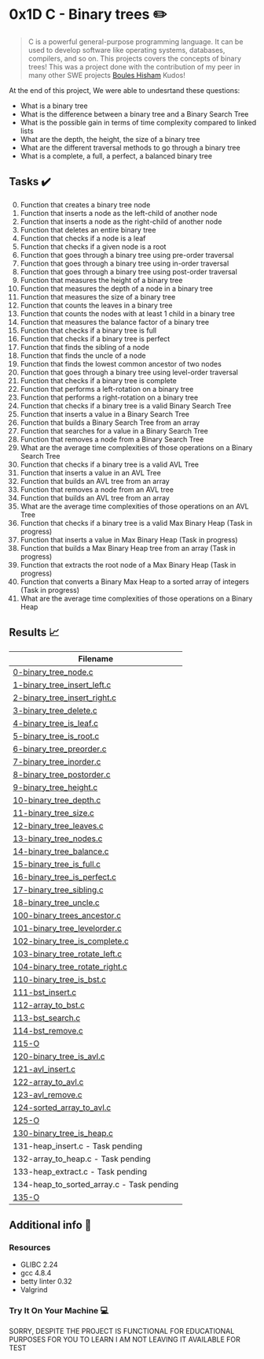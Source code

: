 # 0x1D C - Binary trees :pencil2:

> C is a powerful general-purpose programming language. It can be used to develop software like operating systems, databases, compilers, and so on. This projects covers the concepts of binary trees! This was a project done with the contribution of my peer in many other SWE projects  [Boules Hisham](https://github.com/bolespolo4/) Kudos!

At the end of this project, We were able to undesrtand these questions:
  
* What is a binary tree
* What is the difference between a binary tree and a Binary Search Tree
* What is the possible gain in terms of time complexity compared to linked lists
* What are the depth, the height, the size of a binary tree
* What are the different traversal methods to go through a binary tree
* What is a complete, a full, a perfect, a balanced binary tree

## Tasks :heavy_check_mark:

0. Function that creates a binary tree node
1. Function that inserts a node as the left-child of another node
2. Function that inserts a node as the right-child of another node
3. Function that deletes an entire binary tree
4. Function that checks if a node is a leaf
5. Function that checks if a given node is a root
6. Function that goes through a binary tree using pre-order traversal
7. Function that goes through a binary tree using in-order traversal
8. Function that goes through a binary tree using post-order traversal
9. Function that measures the height of a binary tree
10. Function that measures the depth of a node in a binary tree
11. Function that measures the size of a binary tree
12. Function that counts the leaves in a binary tree
13. Function that counts the nodes with at least 1 child in a binary tree
14. Function that measures the balance factor of a binary tree
15. Function that checks if a binary tree is full
16. Function that checks if a binary tree is perfect
17. Function that finds the sibling of a node
18. Function that finds the uncle of a node
19. Function that finds the lowest common ancestor of two nodes
20. Function that goes through a binary tree using level-order traversal
21. Function that checks if a binary tree is complete
22. Function that performs a left-rotation on a binary tree
23. Function that performs a right-rotation on a binary tree
24. Function that checks if a binary tree is a valid Binary Search Tree
25. Function that inserts a value in a Binary Search Tree
26. Function that builds a Binary Search Tree from an array
27. Function that searches for a value in a Binary Search Tree
28. Function that removes a node from a Binary Search Tree
29. What are the average time complexities of those operations on a Binary Search Tree
30. Function that checks if a binary tree is a valid AVL Tree
31. Function that inserts a value in an AVL Tree
32. Function that builds an AVL tree from an array
33. Function that removes a node from an AVL tree
34. Function that builds an AVL tree from an array
35. What are the average time complexities of those operations on an AVL Tree
36. Function that checks if a binary tree is a valid Max Binary Heap (Task in progress)
37. Function that inserts a value in Max Binary Heap (Task in progress)
38. Function that builds a Max Binary Heap tree from an array (Task in progress)
39. Function that extracts the root node of a Max Binary Heap (Task in progress)
40. Function that converts a Binary Max Heap to a sorted array of integers (Task in progress)
41. What are the average time complexities of those operations on a Binary Heap


## Results :chart_with_upwards_trend:

| Filename |
| ------ |
| [0-binary_tree_node.c](https://github.com/bolespolo4/binary_trees/blob/main/0-binary_tree_node.c)|
| [1-binary_tree_insert_left.c](https://github.com/bolespolo4/binary_trees/blob/main/1-binary_tree_insert_left.c)|
| [2-binary_tree_insert_right.c](https://github.com/bolespolo4/binary_trees/blob/main/2-binary_tree_insert_right.c)|
| [3-binary_tree_delete.c](https://github.com/bolespolo4/binary_trees/blob/main/3-binary_tree_delete.c)|
| [4-binary_tree_is_leaf.c](https://github.com/bolespolo4/binary_trees/blob/main/4-binary_tree_is_leaf.c)|
| [5-binary_tree_is_root.c](https://github.com/bolespolo4/binary_trees/blob/main/5-binary_tree_is_root.c)|
| [6-binary_tree_preorder.c](https://github.com/bolespolo4/binary_trees/blob/main/6-binary_tree_preorder.c)|
| [7-binary_tree_inorder.c](https://github.com/bolespolo4/binary_trees/blob/main/7-binary_tree_inorder.c)|
| [8-binary_tree_postorder.c](https://github.com/bolespolo4/binary_trees/blob/main/8-binary_tree_postorder.c)|
| [9-binary_tree_height.c](https://github.com/bolespolo4/binary_trees/blob/main/9-binary_tree_height.c)|
| [10-binary_tree_depth.c](https://github.com/bolespolo4/binary_trees/blob/main/10-binary_tree_depth.c)|
| [11-binary_tree_size.c](https://github.com/bolespolo4/binary_trees/blob/main/11-binary_tree_size.c)|
| [12-binary_tree_leaves.c](https://github.com/bolespolo4/binary_trees/blob/main/12-binary_tree_leaves.c)|
| [13-binary_tree_nodes.c](https://github.com/bolespolo4/binary_trees/blob/main/13-binary_tree_nodes.c)|
| [14-binary_tree_balance.c](https://github.com/bolespolo4/binary_trees/blob/main/14-binary_tree_balance.c)|
| [15-binary_tree_is_full.c](https://github.com/bolespolo4/binary_trees/blob/main/15-binary_tree_is_full.c)|
| [16-binary_tree_is_perfect.c](https://github.com/bolespolo4/binary_trees/blob/main/16-binary_tree_is_perfect.c)|
| [17-binary_tree_sibling.c](https://github.com/bolespolo4/binary_trees/blob/main/17-binary_tree_sibling.c)|
| [18-binary_tree_uncle.c](https://github.com/bolespolo4/binary_trees/blob/main/18-binary_tree_uncle.c)|
| [100-binary_trees_ancestor.c](https://github.com/bolespolo4/binary_trees/blob/main/100-binary_trees_ancestor.c)|
| [101-binary_tree_levelorder.c](https://github.com/bolespolo4/binary_trees/blob/main/101-binary_tree_levelorder.c)|
| [102-binary_tree_is_complete.c](https://github.com/bolespolo4/binary_trees/blob/main/102-binary_tree_is_complete.c)|
| [103-binary_tree_rotate_left.c](https://github.com/bolespolo4/binary_trees/blob/main/103-binary_tree_rotate_left.c)|
| [104-binary_tree_rotate_right.c](https://github.com/bolespolo4/binary_trees/blob/main/104-binary_tree_rotate_right.c)|
| [110-binary_tree_is_bst.c](https://github.com/bolespolo4/binary_trees/blob/main/110-binary_tree_is_bst.c)|
| [111-bst_insert.c](https://github.com/bolespolo4/binary_trees/blob/main/111-bst_insert.c)|
| [112-array_to_bst.c](https://github.com/bolespolo4/binary_trees/blob/main/112-array_to_bst.c)|
| [113-bst_search.c](https://github.com/bolespolo4/binary_trees/blob/main/113-bst_search.c)|
| [114-bst_remove.c](https://github.com/bolespolo4/binary_trees/blob/main/114-bst_remove.c)|
| [115-O](https://github.com/bolespolo4/binary_trees/blob/main/115-O)|
| [120-binary_tree_is_avl.c](https://github.com/bolespolo4/binary_trees/blob/main/120-binary_tree_is_avl.c)|
| [121-avl_insert.c](https://github.com/bolespolo4/binary_trees/blob/main/121-avl_insert.c)|
| [122-array_to_avl.c](https://github.com/bolespolo4/binary_trees/blob/main/122-array_to_avl.c)|
| [123-avl_remove.c](https://github.com/bolespolo4/binary_trees/blob/main/123-avl_remove.c)|
| [124-sorted_array_to_avl.c](https://github.com/bolespolo4/binary_trees/blob/main/124-sorted_array_to_avl.c)|
| [125-O](https://github.com/bolespolo4/binary_trees/blob/main/125-O)|
| [130-binary_tree_is_heap.c](https://github.com/bolespolo4/binary_trees/blob/main/130-binary_tree_is_heap.c)|
| 131-heap_insert.c - Task pending|
| 132-array_to_heap.c - Task pending|
| 133-heap_extract.c - Task pending|
| 134-heap_to_sorted_array.c - Task pending|
| [135-O](https://github.com/bolespolo4/binary_trees/blob/main/135-O)|


## Additional info :construction:
### Resources

- GLIBC 2.24
- gcc 4.8.4
- betty linter 0.32
- Valgrind


### Try It On Your Machine :computer:	

SORRY, DESPITE THE PROJECT IS FUNCTIONAL FOR EDUCATIONAL PURPOSES FOR YOU TO LEARN I AM NOT LEAVING IT AVAILABLE FOR TEST

